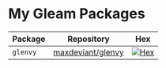 # My Gleam Packages

| Package  | Repository                                                | Hex                                                                             |
| -------- | --------------------------------------------------------- | ------------------------------------------------------------------------------- |
| `glenvy` | [maxdeviant/glenvy](https://github.com/maxdeviant/glenvy) | [![Hex](https://img.shields.io/hexpm/v/glenvy)](https://hex.pm/packages/glenvy) |
